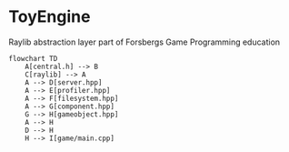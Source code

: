 # ToyEngine
Raylib abstraction layer part of Forsbergs Game Programming education

```mermaid
flowchart TD
    A[central.h] --> B
    C[raylib] --> A
    A --> D[server.hpp]
    A --> E[profiler.hpp]
    A --> F[filesystem.hpp]
    A --> G[component.hpp]
    G --> H[gameobject.hpp]
    A --> H 
    D --> H
    H --> I[game/main.cpp]
    
```